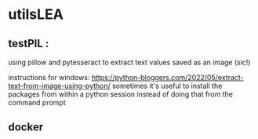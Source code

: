 # utilsLEA


## testPIL : 

using pillow and pytesseract to extract text values saved as an image (sic!)

instructions for windows: 
https://python-bloggers.com/2022/05/extract-text-from-image-using-python/
sometimes it's useful to install the packages from within a python session instead of doing that from the command prompt

## docker
